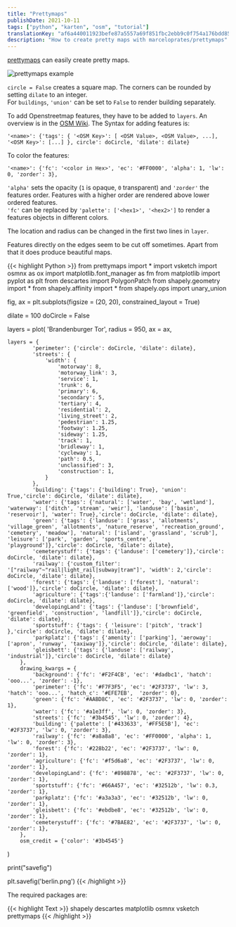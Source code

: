 ```yaml
---
title: "Prettymaps"
publishDate: 2021-10-11
tags: ["python", "karten", "osm", "tutorial"]
translationKey: "af6a440011923befe87a5557a69f851fbc2ebb9c0f754a176bdd858d49f40221"
description: "How to create pretty maps with marceloprates/prettymaps"
---
```


[prettymaps](https://github.com/marceloprates/prettymaps) can easily create pretty maps.

![prettymaps example](prettymaps-example.png)

`circle = False` creates a square map. The corners can be rounded by setting `dilate` to an integer.  
For `buildings`, `'union'` can be set to `False` to render building separately.

To add Openstreetmap features, they have to be added to `layers`. An overview is in the [OSM Wiki](https://wiki.openstreetmap.org/wiki/Map_features). The Syntax for adding features is:

~~~
'<name>': {'tags': { '<OSM Key>': [ <OSM Value>, <OSM Value>, ...], '<OSM Key>': [...] }, circle': doCircle, 'dilate': dilate}
~~~

To color the features:
~~~
'<name>': {'fc': '<color in Hex>', 'ec': '#FF0000', 'alpha': 1, 'lw': 0, 'zorder': 3},
~~~
`'alpha'` sets the opacity (`1` is opaque, `0` transparent) and `'zorder'` the features order. Features with a higher order are rendered above lower ordered features.  
`'fc'` can be replaced by `'palette': ['<hex1>', '<hex2>']` to render a features objects in different colors.

The location and radius can be changed in the first two lines in `layer`.

Features directly on the edges seem to be cut off sometimes. Apart from that it does produce beautiful maps.

{{< highlight Python >}}
from prettymaps import *
import vsketch
import osmnx as ox
import matplotlib.font_manager as fm
from matplotlib import pyplot as plt
from descartes import PolygonPatch
from shapely.geometry import *
from shapely.affinity import *
from shapely.ops import unary_union

fig, ax = plt.subplots(figsize = (20, 20), constrained_layout = True)

dilate = 100
doCircle = False

layers = plot(
    'Brandenburger Tor',
    radius = 950,
    ax = ax,

    layers = {
            'perimeter': {'circle': doCircle, 'dilate': dilate},
            'streets': {
                'width': {
                    'motorway': 8,
                    'motorway_link': 3,
                    'service': 1,
                    'trunk': 6,
                    'primary': 6,
                    'secondary': 5,
                    'tertiary': 4,
                    'residential': 2,
                    'living_street': 2,
                    'pedestrian': 1.25,
                    'footway': 1.25,
                    'sideway': 1.25,
                    'track': 1,
                    'bridleway': 1,
                    'cycleway': 1,
                    'path': 0.5,
                    'unclassified': 3,
                    'construction': 1,
                }
            },
            'building': {'tags': {'building': True}, 'union': True,'circle': doCircle, 'dilate': dilate},
            'water': {'tags': {'natural': ['water', 'bay', 'wetland'], 'waterway': ['ditch', 'stream', 'weir'], 'landuse': ['basin', 'reservoir'], 'water': True},'circle': doCircle, 'dilate': dilate},
            'green': {'tags': {'landuse': ['grass', 'allotments', 'village_green', 'allotments', 'nature_reserve', 'recreation_ground', 'cemetery', 'meadow'], 'natural': ['island', 'grassland', 'scrub'], 'leisure': ['park', 'garden', 'sports_centre', 'playground']},'circle': doCircle, 'dilate': dilate},
            'cemeterystuff': {'tags': {'landuse': ['cemetery']},'circle': doCircle, 'dilate': dilate},
            'railway': {'custom_filter': '["railway"~"rail|light_rail|subway|tram"]', 'width': 2,'circle': doCircle, 'dilate': dilate},
            'forest': {'tags': {'landuse': ['forest'], 'natural': ['wood']},'circle': doCircle, 'dilate': dilate},
            'agriculture': {'tags':{'landuse': ['farmland']},'circle': doCircle, 'dilate': dilate},
            'developingLand': {'tags': {'landuse': ['brownfield', 'greenfield', 'construction', 'landfill']},'circle': doCircle, 'dilate': dilate},
            'sportstuff': {'tags': { 'leisure': ['pitch', 'track'] },'circle': doCircle, 'dilate': dilate},
            'parkplatz': {'tags': {'amenity': ['parking'], 'aeroway': ['apron', 'runway', 'taxiway']},'circle': doCircle, 'dilate': dilate},
            'gleisbett': {'tags': {'landuse': ['railway', 'industrial']},'circle': doCircle, 'dilate': dilate}
        },
        drawing_kwargs = {
            'background': {'fc': '#F2F4CB', 'ec': '#dadbc1', 'hatch': 'ooo...', 'zorder': -1},
            'perimeter': {'fc': '#F7F3F5', 'ec': '#2F3737', 'lw': 3, 'hatch': 'ooo...', 'hatch_c': '#EFE7EB',  'zorder': 0},
            'green': {'fc': '#AABD8C', 'ec': '#2F3737', 'lw': 0, 'zorder': 1},
            'water': {'fc': '#a1e3ff', 'lw': 0, 'zorder': 3},
            'streets': {'fc': '#3b4545', 'lw': 0, 'zorder': 4},
            'building': {'palette': ['#433633', '#FF5E5B'], 'ec': '#2F3737', 'lw': 0, 'zorder': 3},
            'railway': {'fc': '#a8a8a8', 'ec': '#FF0000', 'alpha': 1, 'lw': 0, 'zorder': 3},
            'forest': {'fc': '#228b22', 'ec': '#2F3737', 'lw': 0, 'zorder': 1},
            'agriculture': {'fc': '#f5d6a8', 'ec': '#2F3737', 'lw': 0, 'zorder': 1},
            'developingLand': {'fc': '#898878', 'ec': '#2F3737', 'lw': 0, 'zorder': 1},
            'sportstuff': {'fc': '#66A457', 'ec': '#32512b', 'lw': 0.3, 'zorder': 1},
            'parkplatz': {'fc': '#a3a3a3', 'ec': '#32512b', 'lw': 0, 'zorder': 1},
            'gleisbett': {'fc': '#ebdbe8', 'ec': '#32512b', 'lw': 0, 'zorder': 1},
            'cemeterystuff': {'fc': '#7BAE82', 'ec': '#2F3737', 'lw': 0, 'zorder': 1},
        },
        osm_credit = {'color': '#3b4545'}
)

print("savefig")

plt.savefig('berlin.png')
{{< /highlight >}}

The required packages are:

{{< highlight Text >}}
shapely
descartes
matplotlib
osmnx
vsketch
prettymaps
{{< /highlight >}}